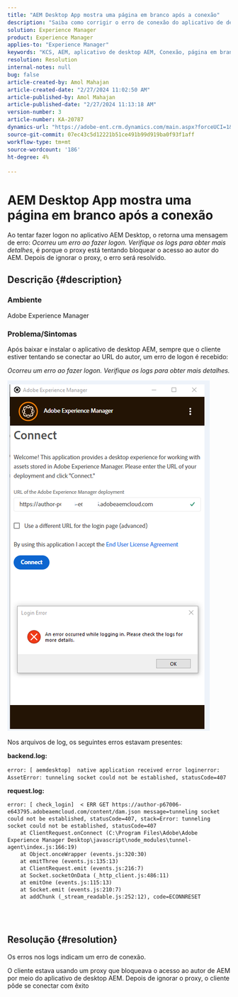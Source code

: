 ```yaml
---
title: "AEM Desktop App mostra uma página em branco após a conexão"
description: "Saiba como corrigir o erro de conexão do aplicativo de desktop do Adobe Experience Manager. Tente ignorar o proxy."
solution: Experience Manager
product: Experience Manager
applies-to: "Experience Manager"
keywords: "KCS, AEM, aplicativo de desktop AEM, Conexão, página em branco, erro de conexão"
resolution: Resolution
internal-notes: null
bug: false
article-created-by: Amol Mahajan
article-created-date: "2/27/2024 11:02:50 AM"
article-published-by: Amol Mahajan
article-published-date: "2/27/2024 11:13:18 AM"
version-number: 3
article-number: KA-20787
dynamics-url: "https://adobe-ent.crm.dynamics.com/main.aspx?forceUCI=1&pagetype=entityrecord&etn=knowledgearticle&id=829e44b9-5fd5-ee11-9079-6045bd006268"
source-git-commit: 07ec43c5d12221b51ce491b99d919ba0f93f1aff
workflow-type: tm+mt
source-wordcount: '186'
ht-degree: 4%

---
```


# AEM Desktop App mostra uma página em branco após a conexão


Ao tentar fazer logon no aplicativo AEM Desktop, o retorna uma mensagem de erro: *Ocorreu um erro ao fazer logon. Verifique os logs para obter mais detalhes*, é porque o proxy está tentando bloquear o acesso ao autor do AEM. Depois de ignorar o proxy, o erro será resolvido.

## Descrição {#description}


### <b>Ambiente</b>

Adobe Experience Manager



### <b>Problema/Sintomas</b>

Após baixar e instalar o aplicativo de desktop AEM, sempre que o cliente estiver tentando se conectar ao URL do autor, um erro de logon é recebido:

*Ocorreu um erro ao fazer logon. Verifique os logs para obter mais detalhes.*

![](assets/___839e44b9-5fd5-ee11-9079-6045bd006268___.png)

Nos arquivos de log, os seguintes erros estavam presentes:

<b>backend.log:</b>

`error: [ aemdesktop]  native application received error loginerror: AssetError: tunneling socket could not be established, statusCode=407`

<b>request.log:</b>




```
error: [ check_login]  < ERR GET https://author-p67006-e643795.adobeaemcloud.com/content/dam.json message=tunneling socket could not be established, statusCode=407, stack=Error: tunneling socket could not be established, statusCode=407
    at ClientRequest.onConnect (C:\Program Files\Adobe\Adobe Experience Manager Desktop\javascript\node_modules\tunnel-agent\index.js:166:19)
    at Object.onceWrapper (events.js:320:30)
    at emitThree (events.js:135:13)
    at ClientRequest.emit (events.js:216:7)
    at Socket.socketOnData (_http_client.js:486:11)
    at emitOne (events.js:115:13)
    at Socket.emit (events.js:210:7)
    at addChunk (_stream_readable.js:252:12), code=ECONNRESET
```


<br> 

## Resolução {#resolution}


Os erros nos logs indicam um erro de conexão.

O cliente estava usando um proxy que bloqueava o acesso ao autor de AEM por meio do aplicativo de desktop AEM. Depois de ignorar o proxy, o cliente pôde se conectar com êxito

